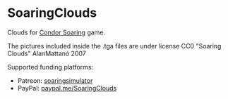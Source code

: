 # SoaringClouds
Clouds for [Condor Soaring](https://www.condorsoaring.com/) game.

The pictures included inside the .tga files are under license CC0
"Soaring Clouds" AlanMattanó 2007 


Supported funding platforms:
* Patreon: [soaringsimulator](https://patreon.com/soaringsimulator)
* PayPal: [paypal.me/SoaringClouds](http://paypal.me/SoaringClouds)
